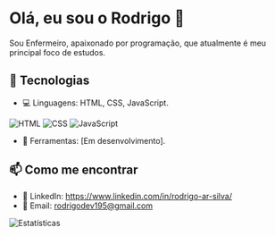 # Olá, eu sou o Rodrigo 👋
Sou Enfermeiro, apaixonado por programação, que atualmente é meu principal foco de estudos.

## 🚀 Tecnologias
- 💻 Linguagens: HTML, CSS, JavaScript.

![HTML](https://img.shields.io/badge/HTML-E34F26?style=for-the-badge&logo=html5&logoColor=white)
![CSS](https://img.shields.io/badge/CSS-1572B6?style=for-the-badge&logo=css3&logoColor=white)
![JavaScript](https://img.shields.io/badge/JavaScript-F7DF1E?style=for-the-badge&logo=javascript&logoColor=black)

- 🔧 Ferramentas: [Em desenvolvimento].

## 📫 Como me encontrar
- 💼 LinkedIn: https://www.linkedin.com/in/rodrigo-ar-silva/
- 📧 Email: rodrigodev195@gmail.com

![Estatísticas](https://github-readme-stats.vercel.app/api?username=Rodrigo195&show_icons=true&theme=dracula)
